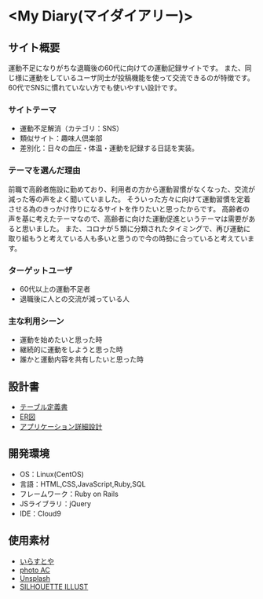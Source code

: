 # <My Diary(マイダイアリー)>

## サイト概要
運動不足になりがちな退職後の60代に向けての運動記録サイトです。
また、同じ様に運動をしているユーザ同士が投稿機能を使って交流できるのが特徴です。
60代でSNSに慣れていない方でも使いやすい設計です。

### サイトテーマ
- 運動不足解消（カテゴリ：SNS）
- 類似サイト：趣味人倶楽部
- 差別化：日々の血圧・体温・運動を記録する日誌を実装。

### テーマを選んだ理由
前職で高齢者施設に勤めており、利用者の方から運動習慣がなくなった、交流が減った等の声をよく聞いていました。
そういった方々に向けて運動習慣を定着させる為のきっかけ作りになるサイトを作りたいと思ったからです。
高齢者の声を基に考えたテーマなので、高齢者に向けた運動促進というテーマは需要があると思いました。
また、コロナが５類に分類されたタイミングで、再び運動に取り組もうと考えている人も多いと思うので今の時勢に合っていると考えています。

### ターゲットユーザ
- 60代以上の運動不足者
- 退職後に人との交流が減っている人

### 主な利用シーン
- 運動を始めたいと思った時
- 継続的に運動をしようと思った時
- 誰かと運動内容を共有したいと思った時

## 設計書
- [テーブル定義書](https://docs.google.com/spreadsheets/d/1rTOe5g69elAvfC-DNBz58hfGzj8v_cc7-R-5UBYCSZg/edit#gid=232543798)
- [ER図](https://app.diagrams.net/#G1CgRWTrW44R_nz6-jk2osqYYBALJkmlQu)
- [アプリケーション詳細設計](https://docs.google.com/spreadsheets/d/1HSDqwhFqhExke7XQPeH5h-dyCp0KASuC/edit#gid=2011536470)

## 開発環境
- OS：Linux(CentOS)
- 言語：HTML,CSS,JavaScript,Ruby,SQL
- フレームワーク：Ruby on Rails
- JSライブラリ：jQuery
- IDE：Cloud9

## 使用素材
- [いらすとや](https://www.irasutoya.com/)
- [photo AC](https://www.photo-ac.com/)
- [Unsplash](https://unsplash.com/ja)
- [SILHOUETTE ILLUST](https://www.silhouette-illust.com/keyword/%E3%83%94%E3%82%AF%E3%83%88%E3%82%B0%E3%83%A9%E3%83%A0)